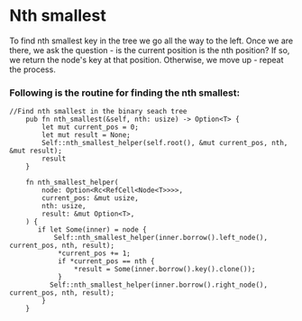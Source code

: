 # Nth smallest

To find nth smallest key in the tree we go all the way to the left. Once we are there, we 
ask the question - is the current position is the nth position? If so, we return the node's key at that position. Otherwise, we move up - repeat the process.

### Following is the routine for finding the nth smallest:
```rust, ignore
//Find nth smallest in the binary seach tree
    pub fn nth_smallest(&self, nth: usize) -> Option<T> {
        let mut current_pos = 0;
        let mut result = None;
        Self::nth_smallest_helper(self.root(), &mut current_pos, nth, &mut result);
        result
    }

    fn nth_smallest_helper(
        node: Option<Rc<RefCell<Node<T>>>>,
        current_pos: &mut usize,
        nth: usize,
        result: &mut Option<T>,
    ) {
       if let Some(inner) = node {
           Self::nth_smallest_helper(inner.borrow().left_node(), current_pos, nth, result);
            *current_pos += 1;
            if *current_pos == nth {
                *result = Some(inner.borrow().key().clone());
            }
          Self::nth_smallest_helper(inner.borrow().right_node(), current_pos, nth, result);
    	}
    }                           
